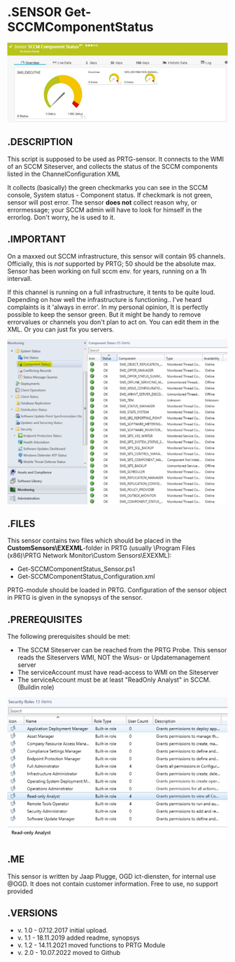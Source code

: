 # **.SENSOR** Get-SCCMComponentStatus

![Screenshot header](https://github.com/jaapplugge/PRTG/blob/main/Sensors/Get-SCCMComponentStatus/Screenshot_01.JPG)

## **.DESCRIPTION**

This script is supposed to be used as PRTG-sensor. It connects to the WMI of an SCCM
Siteserver, and collects the status of the SCCM components listed in the ChannelConfiguration XML

It collects (basically) the green checkmarks you can see in the SCCM console,
System status - Component status. If checkmark is not green, sensor will post error. The sensor
**does not** collect reason why, or errormessage; your SCCM admin will have to look for himself in the
errorlog. Don't worry, he is used to it.

## **.IMPORTANT**

On a maxxed out SCCM infrastructure, this sensor will contain 95 channels. Officially, this is
*not* supported by PRTG; 50 should be the absolute max. Sensor has been working on full sccm env.
for years, running on a 1h intervall.

If this channel is running on a full infrastructure, it tents to be quite loud. Depending on how
well the infrastructure is functioning.. I've heard complaints is it 'always in error'. In my
personal opinion, It is perfectly possible to keep the sensor green. But it might be handy to
remove errorvalues or channels you don't plan to act on. You can edit them in the XML. Or you
can just fix you servers.

![Screenshot](https://github.com/jaapplugge/PRTG/blob/main/Sensors/Get-SCCMComponentStatus/Screenshot_02.JPG)

## **.FILES**

This sensor contains two files which should be placed in the **CustomSensors\EXEXML**-folder
in PRTG (usually \Program Files (x86)\PRTG Network Monitor\Custom Sensors\EXEXML):

* Get-SCCMComponentStatus_Sensor.ps1
* Get-SCCMComponentStatus_Configuration.xml

PRTG-module should be loaded in PRTG.
Configuration of the sensor object in PRTG is given in the synopsys of the sensor.

## **.PREREQUISITES**

The following prerequisites should be met:

* The SCCM Siteserver can be reached from the PRTG Probe. This sensor reads the Siteservers WMI, NOT the Wsus- or Updatemanagement server
* The serviceAccount must have read-access to WMI on the Siteserver
* The serviceAccount must be at least "ReadOnly Analyst" in SCCM. (Buildin role)

![Screenshot prereq](https://github.com/jaapplugge/PRTG/blob/main/Sensors/Get-SCCMComponentStatus/Screenshot_03.JPG)

## **.ME**

This sensor is written by Jaap Plugge, OGD ict-diensten, for internal use @OGD.
It does not contain customer information. Free to use, no support provided

## **.VERSIONS**

* v. 1.0 - 07.12.2017 initial upload.
* v. 1.1 - 18.11.2019 added readme, synopsys
* v. 1.2 - 14.11.2021 moved functions to PRTG Module
* v. 2.0 - 10.07.2022 moved to Github
